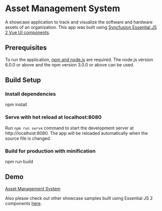# Asset Management System
A showcase application to track and visualize the software and hardware assets of an organization. This app was built using [Syncfusion Essential JS 2 Vue UI components](https://www.syncfusion.com/products/vue).

## Prerequisites
   To run the application, [npm and node.js](https://docs.npmjs.com/getting-started/installing-node) are required. The node.js version 6.0.0 or above and the npm version 3.0.0 or above can be used.

## Build Setup

### Install dependencies
   npm install

### Serve with hot reload at localhost:8080
   Run `npm run serve` command to start the development server at http://localhost:8080. The app will be reloaded automatically when the source file is changed.

### Build for production with minification
   npm run build

## Demo

[Asset Management System](https://ej2.syncfusion.com/showcase/vue/assetmanagement)

Also please check out other showcase samples built using Essential JS 2 components [here](https://ej2.syncfusion.com/home/vue.html).